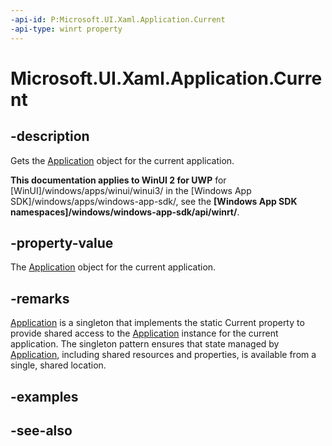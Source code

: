 ```yaml
---
-api-id: P:Microsoft.UI.Xaml.Application.Current
-api-type: winrt property
---
```


<!-- Property syntax
public Windows.UI.Xaml.Application Current { get; }
-->

# Microsoft.UI.Xaml.Application.Current

## -description
Gets the [Application](application.md) object for the current application.

**This documentation applies to WinUI 2 for UWP** for [WinUI]/windows/apps/winui/winui3/ in the [Windows App SDK]/windows/apps/windows-app-sdk/, see the **[Windows App SDK namespaces]/windows/windows-app-sdk/api/winrt/**.

## -property-value
The [Application](application.md) object for the current application.

## -remarks
[Application](application.md) is a singleton that implements the static Current property to provide shared access to the [Application](application.md) instance for the current application. The singleton pattern ensures that state managed by [Application](application.md), including shared resources and properties, is available from a single, shared location.

## -examples

## -see-also
